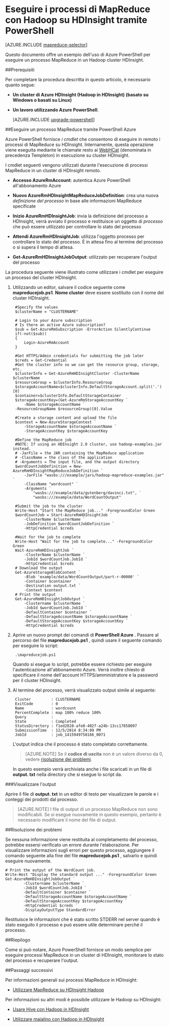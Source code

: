 <properties
   pageTitle="Utilizzare MapReduce e PowerShell con Hadoop | Microsoft Azure"
   description="Informazioni su come usare PowerShell per eseguire in remoto i processi di MapReduce con Hadoop su HDInsight."
   services="hdinsight"
   documentationCenter=""
   authors="Blackmist"
   manager="jhubbard"
   editor="cgronlun"
    tags="azure-portal"/>

<tags
   ms.service="hdinsight"
   ms.devlang="na"
   ms.topic="article"
   ms.tgt_pltfrm="na"
   ms.workload="big-data"
   ms.date="08/29/2016"
   ms.author="larryfr"/>

# <a name="run-mapreduce-jobs-with-hadoop-on-hdinsight-using-powershell"></a>Eseguire i processi di MapReduce con Hadoop su HDInsight tramite PowerShell

[AZURE.INCLUDE [mapreduce-selector](../../includes/hdinsight-selector-use-mapreduce.md)]

Questo documento offre un esempio dell'uso di Azure PowerShell per eseguire un processo MapReduce in un Hadoop cluster HDInsight.

##<a id="prereq"></a>Prerequisiti

Per completare la procedura descritta in questo articolo, è necessario quanto segue:

- **Un cluster di Azure HDInsight (Hadoop in HDInsight) (basato su Windows o basati su Linux)**

- **Un lavoro utilizzando Azure PowerShell**.

    [AZURE.INCLUDE [upgrade-powershell](../../includes/hdinsight-use-latest-powershell.md)]

##<a id="powershell"></a>Eseguire un processo MapReduce tramite PowerShell Azure

Azure PowerShell fornisce *i cmdlet* che consentono di eseguire in remoto i processi di MapReduce su HDInsight. Internamente, questa operazione viene eseguita mediante le chiamate resto ai [WebHCat](https://cwiki.apache.org/confluence/display/Hive/WebHCat) (denominata in precedenza Templeton) in esecuzione su cluster HDInsight.

I cmdlet seguenti vengono utilizzati durante l'esecuzione di processi MapReduce in un cluster di HDInsight remoto.

* **Accesso AzureRmAccount**: autentica Azure PowerShell all'abbonamento Azure

* **Nuovo AzureRmHDInsightMapReduceJobDefinition**: crea una nuova *definizione del processo* in base alle informazioni MapReduce specificate

* **Inizio AzureRmHDInsightJob**: invia la definizione del processo a HDInsight, verrà avviato il processo e restituisce un oggetto di *processo* che può essere utilizzato per controllare lo stato del processo

* **Attendi AzureRmHDInsightJob**: utilizza l'oggetto processo per controllare lo stato del processo. È in attesa fino al termine del processo o si supera il tempo di attesa.

* **Get-AzureRmHDInsightJobOutput**: utilizzato per recuperare l'output del processo

La procedura seguente viene illustrato come utilizzare i cmdlet per eseguire un processo del cluster HDInsight.

1. Utilizzando un editor, salvare il codice seguente come **mapreducejob.ps1**. **Nome cluster** deve essere sostituito con il nome del cluster HDInsight.

        #Specify the values
        $clusterName = "CLUSTERNAME"
                
        # Login to your Azure subscription
        # Is there an active Azure subscription?
        $sub = Get-AzureRmSubscription -ErrorAction SilentlyContinue
        if(-not($sub))
        {
            Login-AzureRmAccount
        }

        #Get HTTPS/Admin credentials for submitting the job later
        $creds = Get-Credential
        #Get the cluster info so we can get the resource group, storage, etc.
        $clusterInfo = Get-AzureRmHDInsightCluster -ClusterName $clusterName
        $resourceGroup = $clusterInfo.ResourceGroup
        $storageAccountName=$clusterInfo.DefaultStorageAccount.split('.')[0]
        $container=$clusterInfo.DefaultStorageContainer
        $storageAccountKey=(Get-AzureRmStorageAccountKey `
            -Name $storageAccountName `
        -ResourceGroupName $resourceGroup)[0].Value

        #Create a storage content and upload the file
        $context = New-AzureStorageContext `
            -StorageAccountName $storageAccountName `
            -StorageAccountKey $storageAccountKey
            
        #Define the MapReduce job
        #NOTE: If using an HDInsight 2.0 cluster, use hadoop-examples.jar instead.
        # -JarFile = the JAR containing the MapReduce application
        # -ClassName = the class of the application
        # -Arguments = The input file, and the output directory
        $wordCountJobDefinition = New-AzureRmHDInsightMapReduceJobDefinition `
            -JarFile "wasbs:///example/jars/hadoop-mapreduce-examples.jar" `
            -ClassName "wordcount" `
            -Arguments `
                "wasbs:///example/data/gutenberg/davinci.txt", `
                "wasbs:///example/data/WordCountOutput"

        #Submit the job to the cluster
        Write-Host "Start the MapReduce job..." -ForegroundColor Green
        $wordCountJob = Start-AzureRmHDInsightJob `
            -ClusterName $clusterName `
            -JobDefinition $wordCountJobDefinition `
            -HttpCredential $creds

        #Wait for the job to complete
        Write-Host "Wait for the job to complete..." -ForegroundColor Green
        Wait-AzureRmHDInsightJob `
            -ClusterName $clusterName `
            -JobId $wordCountJob.JobId `
            -HttpCredential $creds
        # Download the output
        Get-AzureStorageBlobContent `
            -Blob 'example/data/WordCountOutput/part-r-00000' `
            -Container $container `
            -Destination output.txt `
            -Context $context
        # Print the output
        Get-AzureRmHDInsightJobOutput `
            -Clustername $clusterName `
            -JobId $wordCountJob.JobId `
            -DefaultContainer $container `
            -DefaultStorageAccountName $storageAccountName `
            -DefaultStorageAccountKey $storageAccountKey `
            -HttpCredential $creds
            
2. Aprire un nuovo prompt dei comandi di **PowerShell Azure** . Passare al percorso del file **mapreducejob.ps1** , quindi usare il seguente comando per eseguire lo script:

        .\mapreducejob.ps1
    
    Quando si esegue lo script, potrebbe essere richiesto per eseguire l'autenticazione all'abbonamento Azure. Verrà inoltre chiesto di specificare il nome dell'account HTTPS/amministratore e la password per il cluster HDInsight.

3. Al termine del processo, verrà visualizzato output simile al seguente:

        Cluster         : CLUSTERNAME
        ExitCode        : 0
        Name            : wordcount
        PercentComplete : map 100% reduce 100%
        Query           :
        State           : Completed
        StatusDirectory : f1ed2028-afe8-402f-a24b-13cc17858097
        SubmissionTime  : 12/5/2014 8:34:09 PM
        JobId           : job_1415949758166_0071

    L'output indica che il processo è stato completato correttamente.

    > [AZURE.NOTE] Se il **codice di uscita** non è un valore diverso da 0, vedere [risoluzione dei problemi](#troubleshooting).

    In questo esempio verrà archiviata anche i file scaricati in un file di **output. txt** nella directory che si esegue lo script da.

###<a name="view-output"></a>Visualizzare l'output

Aprire il file di **output. txt** in un editor di testo per visualizzare le parole e i conteggi dei prodotti dal processo.

> [AZURE.NOTE] I file di output di un processo MapReduce non sono modificabili. Se si esegue nuovamente in questo esempio, pertanto è necessario modificare il nome del file di output.

##<a id="troubleshooting"></a>Risoluzione dei problemi

Se nessuna informazione viene restituita al completamento del processo, potrebbe essersi verificato un errore durante l'elaborazione. Per visualizzare informazioni sugli errori per questo processo, aggiungere il comando seguente alla fine del file **mapreducejob.ps1** , salvarlo e quindi eseguire nuovamente.

    # Print the output of the WordCount job.
    Write-Host "Display the standard output ..." -ForegroundColor Green
    Get-AzureRmHDInsightJobOutput `
            -Clustername $clusterName `
            -JobId $wordCountJob.JobId `
            -DefaultContainer $container `
            -DefaultStorageAccountName $storageAccountName `
            -DefaultStorageAccountKey $storageAccountKey `
            -HttpCredential $creds `
            -DisplayOutputType StandardError

Restituisce le informazioni che è stato scritto STDERR nel server quando è stato eseguito il processo e può essere utile determinare perché il processo.

##<a id="summary"></a>Riepilogo

Come si può notare, Azure PowerShell fornisce un modo semplice per eseguire processi MapReduce in un cluster di HDInsight, monitorare lo stato del processo e recuperare l'output.

##<a id="nextsteps"></a>Passaggi successivi

Per informazioni generali sui processi MapReduce in HDInsight:

* [Utilizzare MapReduce su HDInsight Hadoop](hdinsight-use-mapreduce.md)

Per informazioni su altri modi è possibile utilizzare le Hadoop su HDInsight:

* [Usare Hive con Hadoop in HDInsight](hdinsight-use-hive.md)

* [Utilizzare maialino con Hadoop in HDInsight](hdinsight-use-pig.md)
